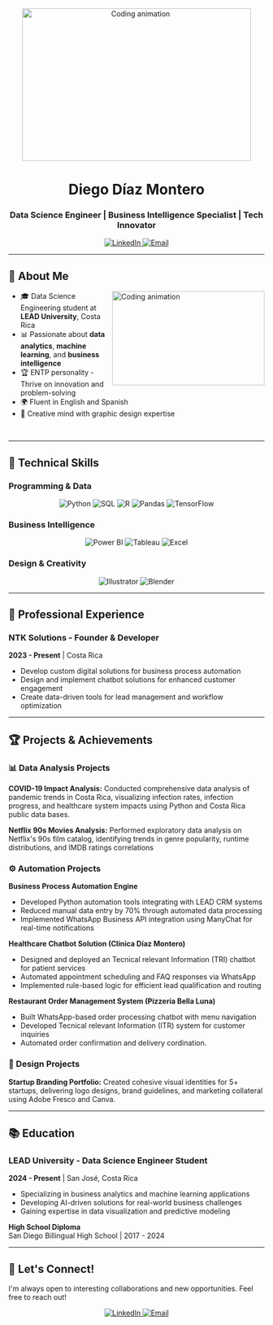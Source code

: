 <div align="center">
  <img src="https://i.pinimg.com/originals/aa/dc/bb/aadcbbc32d86849f9dde362bb0d1f7f8.gif" alt="Coding animation" width="450" height="300" />

  <h1>Diego Díaz Montero</h1>
  
  <h3>Data Science Engineer | Business Intelligence Specialist | Tech Innovator</h3>

  <p>
    <a href="https://www.linkedin.com/in/diego-diaz-montero-0ab275347" target="_blank">
      <img src="https://img.shields.io/badge/LinkedIn-0077B5?style=for-the-badge&logo=linkedin&logoColor=white" alt="LinkedIn"/>
    </a>
    <a href="mailto:ddiaz140207@gmail.com">
      <img src="https://img.shields.io/badge/Gmail-D14836?style=for-the-badge&logo=gmail&logoColor=white" alt="Email"/>
    </a>
  </p>
</div>

---

## 🚀 About Me

<img align="right" src="https://raw.githubusercontent.com/abhisheknaiidu/abhisheknaiidu/master/code.gif" width="300" height="185" alt="Coding animation"/>

- 🎓 Data Science Engineering student at **LEAD University**, Costa Rica
- 📊 Passionate about **data analytics**, **machine learning**, and **business intelligence**
- 🏆 ENTP personality - Thrive on innovation and problem-solving
- 🌍 Fluent in English and Spanish
- 🎨 Creative mind with graphic design expertise

<br clear="right"/>

---

## 🔧 Technical Skills

### Programming & Data
<div align="center">
  <img src="https://img.shields.io/badge/Python-3776AB?style=for-the-badge&logo=python&logoColor=white" alt="Python"/>
  <img src="https://img.shields.io/badge/SQL-4479A1?style=for-the-badge&logo=postgresql&logoColor=white" alt="SQL"/>
  <img src="https://img.shields.io/badge/R-276DC3?style=for-the-badge&logo=r&logoColor=white" alt="R"/>
  <img src="https://img.shields.io/badge/Pandas-150458?style=for-the-badge&logo=pandas&logoColor=white" alt="Pandas"/>
  <img src="https://img.shields.io/badge/TensorFlow-FF6F00?style=for-the-badge&logo=tensorflow&logoColor=white" alt="TensorFlow"/>
</div>

### Business Intelligence
<div align="center">
  <img src="https://img.shields.io/badge/Power_BI-F2C811?style=for-the-badge&logo=powerbi&logoColor=black" alt="Power BI"/>
  <img src="https://img.shields.io/badge/Tableau-E97627?style=for-the-badge&logo=tableau&logoColor=white" alt="Tableau"/>
  <img src="https://img.shields.io/badge/Excel-217346?style=for-the-badge&logo=microsoftexcel&logoColor=white" alt="Excel"/>
</div>

### Design & Creativity
<div align="center">
  <img src="https://img.shields.io/badge/Adobe_Illustrator-FF9A00?style=for-the-badge&logo=adobeillustrator&logoColor=white" alt="Illustrator"/>
  <img src="https://img.shields.io/badge/Blender-F5792A?style=for-the-badge&logo=blender&logoColor=white" alt="Blender"/>
</div>

---

## 💼 Professional Experience

### NTK Solutions - Founder & Developer
**2023 - Present** | Costa Rica  
- Develop custom digital solutions for business process automation
- Design and implement chatbot solutions for enhanced customer engagement
- Create data-driven tools for lead management and workflow optimization


---

## 🏆 Projects & Achievements

### 📊 Data Analysis Projects

**COVID-19 Impact Analysis:** Conducted comprehensive data analysis of pandemic trends in Costa Rica, visualizing infection rates, infection progress, and healthcare system impacts using Python and Costa Rica public data bases.

**Netflix 90s Movies Analysis:** Performed exploratory data analysis on Netflix's 90s film catalog, identifying trends in genre popularity, runtime distributions, and IMDB ratings correlations

### ⚙️ Automation Projects
**Business Process Automation Engine**
- Developed Python automation tools integrating with LEAD CRM systems
- Reduced manual data entry by 70% through automated data processing
- Implemented WhatsApp Business API integration using ManyChat for real-time notifications

**Healthcare Chatbot Solution (Clínica Díaz Montero)**
- Designed and deployed an Tecnical relevant Information (TRI) chatbot for patient services
- Automated appointment scheduling and FAQ responses via WhatsApp
- Implemented rule-based logic for efficient lead qualification and routing

**Restaurant Order Management System (Pizzeria Bella Luna)**
- Built WhatsApp-based order processing chatbot with menu navigation
- Developed Tecnical relevant Information (ITR) system for customer inquiries
- Automated order confirmation and delivery cordination.

### 🎨 Design Projects

**Startup Branding Portfolio:** Created cohesive visual identities for 5+ startups, delivering logo designs, brand guidelines, and marketing collateral using Adobe Fresco and Canva.

---

## 📚 Education

### LEAD University - Data Science Engineer Student
**2024 - Present** | San José, Costa Rica  
- Specializing in business analytics and machine learning applications
- Developing AI-driven solutions for real-world business challenges
- Gaining expertise in data visualization and predictive modeling 

**High School Diploma**  
San Diego Billingual High School | 2017 - 2024

---

## 🌟 Let's Connect!

I'm always open to interesting collaborations and new opportunities. Feel free to reach out!

<p align="center">
  <a href="https://www.linkedin.com/in/diego-diaz-montero-0ab275347" target="_blank">
    <img src="https://img.shields.io/badge/LinkedIn-0077B5?style=for-the-badge&logo=linkedin&logoColor=white" alt="LinkedIn"/>
  </a>
  <a href="mailto:ddiaz140207@gmail.com">
    <img src="https://img.shields.io/badge/Email-D14836?style=for-the-badge&logo=gmail&logoColor=white" alt="Email"/>
  </a>
</p>
